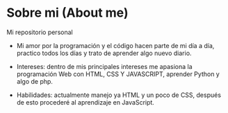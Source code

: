 # Sobre mi (About me)
Mi repositorio personal 
<!-- intereses-->
*  Mi amor por la programación y el código hacen parte de mi día a día, practico todos los días y trato de aprender algo nuevo diario.
* Intereses:
   dentro de mis principales intereses me apasiona la programación Web con HTML, CSS Y JAVASCRIPT, aprender Python y algo de php.

* Habilidades: actualmente manejo ya HTML y un poco de CSS, después de esto procederé al aprendizaje en JavaScript.


